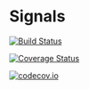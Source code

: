 # Signals

[![Build Status](https://travis-ci.org/TsurHerman/Signals.jl.svg?branch=master)](https://travis-ci.org/TsurHerman/Signals.jl)

[![Coverage Status](https://coveralls.io/repos/TsurHerman/Signals.jl/badge.svg?branch=master&service=github)](https://coveralls.io/github/TsurHerman/Signals.jl?branch=master)

[![codecov.io](http://codecov.io/github/TsurHerman/Signals.jl/coverage.svg?branch=master)](http://codecov.io/github/TsurHerman/Signals.jl?branch=master)
